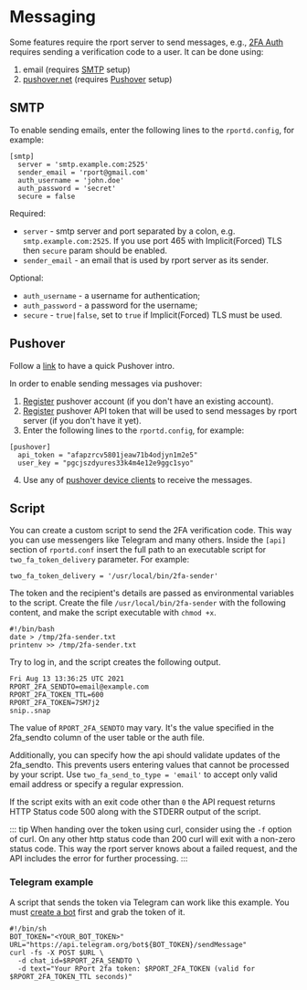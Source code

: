 # Messaging
Some features require the rport server to send messages, e.g., [2FA Auth](no02-api-auth.md#two-factor-auth) requires sending a verification code to a user.
It can be done using:
1. email (requires [SMTP](no15-messaging.md#smtp) setup)
2. [pushover.net](https://pushover.net) (requires [Pushover](no15-messaging.md#pushover) setup)

## SMTP
To enable sending emails, enter the following lines to the `rportd.config`, for example:
```
[smtp]
  server = 'smtp.example.com:2525'
  sender_email = 'rport@gmail.com'
  auth_username = 'john.doe'
  auth_password = 'secret'
  secure = false
```
Required:
- `server` - smtp server and port separated by a colon, e.g. `smtp.example.com:2525`. If you use port 465 with Implicit(Forced) TLS then `secure` param should be enabled.
- `sender_email` - an email that is used by rport server as its sender.

Optional:
- `auth_username` - a username for authentication;
- `auth_password` - a password for the username;
- `secure` - `true|false`, set to `true` if Implicit(Forced) TLS must be used.

## Pushover
Follow a [link](https://support.pushover.net/i7-what-is-pushover-and-how-do-i-use-it) to have a quick Pushover intro.

In order to enable sending messages via pushover:
1. [Register](https://pushover.net/signup) pushover account (if you don't have an existing account).
2. [Register](https://pushover.net/apps/build) pushover API token that will be used to send messages by rport server (if you don't have it yet).
3. Enter the following lines to the `rportd.config`, for example:
```
[pushover]
  api_token = "afapzrcv5801jeaw71b4odjyn1m2e5"
  user_key = "pgcjszdyures33k4m4e12e9ggc1syo"
```
4. Use any of [pushover device clients](https://pushover.net/clients) to receive the messages.

## Script
You can create a custom script to send the 2FA verification code. This way you can use messengers like Telegram and many others. Inside the `[api]` section of `rportd.conf` insert the full path to an executable script for `two_fa_token_delivery` parameter. For example:
```
two_fa_token_delivery = '/usr/local/bin/2fa-sender'
```
The token and the recipient's details are passed as environmental variables to the script.
Create the file `/usr/local/bin/2fa-sender` with the following content, and make the script executable with `chmod +x`.
```
#!/bin/bash
date > /tmp/2fa-sender.txt
printenv >> /tmp/2fa-sender.txt
```
Try to log in, and the script creates the following output.
```
Fri Aug 13 13:36:25 UTC 2021
RPORT_2FA_SENDTO=email@example.com
RPORT_2FA_TOKEN_TTL=600
RPORT_2FA_TOKEN=7SM7j2
snip..snap
```
The value of `RPORT_2FA_SENDTO` may vary. It's the value specified in the 2fa_sendto column of the user table or the auth file.

Additionally, you can specify how the api should validate updates of the 2fa_sendto. This prevents users entering values that cannot be processed by your script.
Use `two_fa_send_to_type = 'email'`  to accept only valid email address or specify a regular expression.

If the script exits with an exit code other than `0` the API request returns HTTP Status code 500 along with the STDERR output of the script.

::: tip
When handing over the token using curl, consider using the `-f` option of curl. On any other http status code than 200 curl will exit with a non-zero status code.
This way the rport server knows about a failed request, and the API includes the error for further processing.
:::

### Telegram example
A script that sends the token via Telegram can work like this example. You must [create a bot](https://core.telegram.org/bots#6-botfather) first and grab the token of it.
```
#!/bin/sh
BOT_TOKEN="<YOUR_BOT_TOKEN>"
URL="https://api.telegram.org/bot${BOT_TOKEN}/sendMessage"
curl -fs -X POST $URL \
  -d chat_id=$RPORT_2FA_SENDTO \
  -d text="Your RPort 2fa token: $RPORT_2FA_TOKEN (valid for $RPORT_2FA_TOKEN_TTL seconds)"
```
